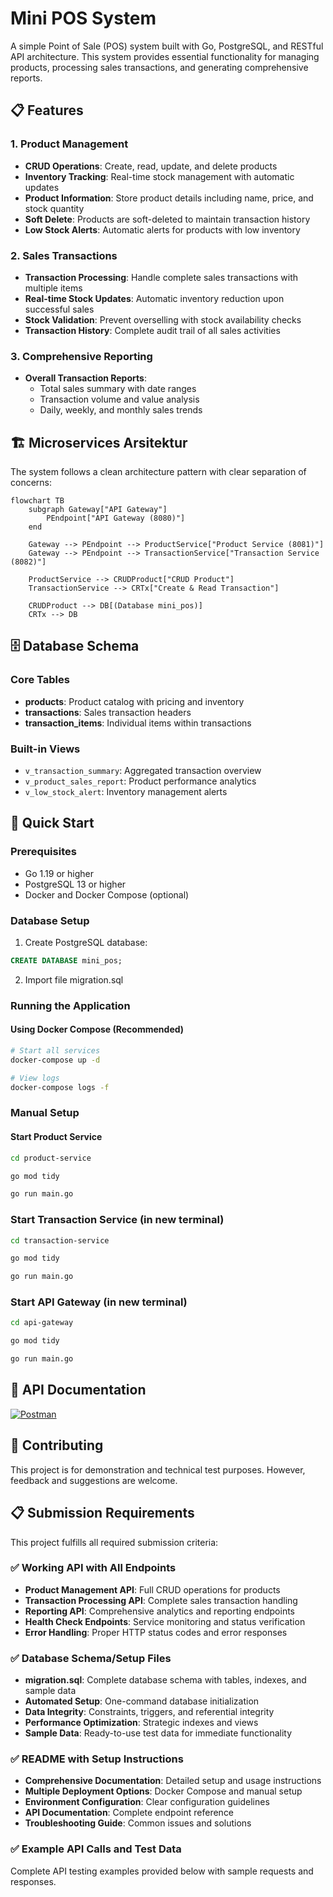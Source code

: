 # Mini POS System

A simple Point of Sale (POS) system built with Go, PostgreSQL, and RESTful API architecture. This system provides essential functionality for managing products, processing sales transactions, and generating comprehensive reports.

## 📋 Features

### 1. Product Management
- **CRUD Operations**: Create, read, update, and delete products
- **Inventory Tracking**: Real-time stock management with automatic updates
- **Product Information**: Store product details including name, price, and stock quantity
- **Soft Delete**: Products are soft-deleted to maintain transaction history
- **Low Stock Alerts**: Automatic alerts for products with low inventory

### 2. Sales Transactions
- **Transaction Processing**: Handle complete sales transactions with multiple items
- **Real-time Stock Updates**: Automatic inventory reduction upon successful sales
- **Stock Validation**: Prevent overselling with stock availability checks
- **Transaction History**: Complete audit trail of all sales activities

### 3. Comprehensive Reporting
- **Overall Transaction Reports**: 
  - Total sales summary with date ranges
  - Transaction volume and value analysis
  - Daily, weekly, and monthly sales trends


## 🏗️ Microservices Arsitektur

The system follows a clean architecture pattern with clear separation of concerns:
```mermaid
flowchart TB
    subgraph Gateway["API Gateway"]
        PEndpoint["API Gateway (8080)"]
    end

    Gateway --> PEndpoint --> ProductService["Product Service (8081)"]
    Gateway --> PEndpoint --> TransactionService["Transaction Service (8082)"]

    ProductService --> CRUDProduct["CRUD Product"]
    TransactionService --> CRTx["Create & Read Transaction"]

    CRUDProduct --> DB[(Database mini_pos)]
    CRTx --> DB

```
## 🗄️ Database Schema

### Core Tables
- **products**: Product catalog with pricing and inventory
- **transactions**: Sales transaction headers
- **transaction_items**: Individual items within transactions

### Built-in Views
- `v_transaction_summary`: Aggregated transaction overview
- `v_product_sales_report`: Product performance analytics
- `v_low_stock_alert`: Inventory management alerts

## 🚀 Quick Start

### Prerequisites
- Go 1.19 or higher
- PostgreSQL 13 or higher
- Docker and Docker Compose (optional)

### Database Setup
1. Create PostgreSQL database:
```sql
CREATE DATABASE mini_pos;
```

2. Import file migration.sql


### Running the Application

#### Using Docker Compose (Recommended)
```bash
# Start all services
docker-compose up -d
```
```bash
# View logs
docker-compose logs -f
```

### Manual Setup

#### Start Product Service
```bash
cd product-service
```
```bash
go mod tidy
```
```bash
go run main.go
```

### Start Transaction Service (in new terminal)
```bash
cd transaction-service
```
```bash
go mod tidy
```
```bash
go run main.go
```

### Start API Gateway (in new terminal)
```bash
cd api-gateway
```
```bash
go mod tidy
```
```bash
go run main.go
```

## 📡 API Documentation

[![Postman](https://img.shields.io/badge/Postman-FF6C37?style=for-the-badge&logo=postman&logoColor=white)](https://documenter.getpostman.com/view/47104640/2sB3HgRPG5)


## 🤝 Contributing

This project is for demonstration and technical test purposes. However, feedback and suggestions are welcome.


## 📋 Submission Requirements

This project fulfills all required submission criteria:

### ✅ Working API with All Endpoints
- **Product Management API**: Full CRUD operations for products
- **Transaction Processing API**: Complete sales transaction handling
- **Reporting API**: Comprehensive analytics and reporting endpoints
- **Health Check Endpoints**: Service monitoring and status verification
- **Error Handling**: Proper HTTP status codes and error responses

### ✅ Database Schema/Setup Files
- **migration.sql**: Complete database schema with tables, indexes, and sample data
- **Automated Setup**: One-command database initialization
- **Data Integrity**: Constraints, triggers, and referential integrity
- **Performance Optimization**: Strategic indexes and views
- **Sample Data**: Ready-to-use test data for immediate functionality

### ✅ README with Setup Instructions
- **Comprehensive Documentation**: Detailed setup and usage instructions
- **Multiple Deployment Options**: Docker Compose and manual setup
- **Environment Configuration**: Clear configuration guidelines
- **API Documentation**: Complete endpoint reference
- **Troubleshooting Guide**: Common issues and solutions

### ✅ Example API Calls and Test Data
Complete API testing examples provided below with sample requests and responses.




